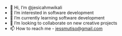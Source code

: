 - 👋 Hi, I’m @jesicahmwikali
- 👀 I’m interested in software development
- 🌱 I’m currently learning software development
- 💞️ I’m looking to collaborate on new creative projects
- 📫 How to reach me - jessmutiso@gmail.com

<!---
jesicahmwikali/jesicahmwikali is a ✨ special ✨ repository because its `README.md` (this file) appears on your GitHub profile.
You can click the Preview link to take a look at your changes.
--->
